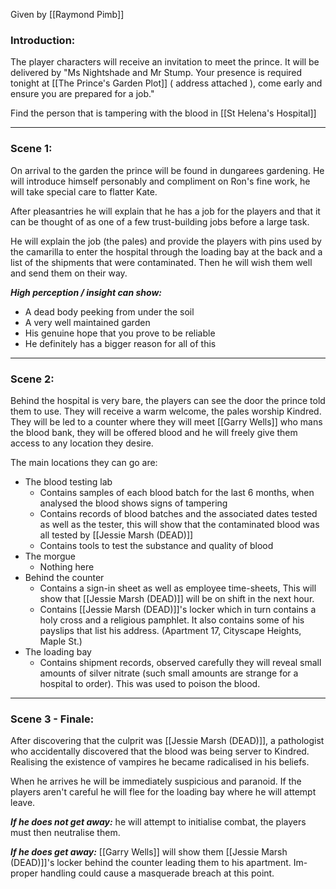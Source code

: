 Given by [[Raymond Pimb]]

### Introduction:
The player characters will receive an invitation to meet the prince. It will be delivered by 
"Ms Nightshade and Mr Stump. Your presence is required tonight at [[The Prince's Garden Plot]] ( address attached ), come early and ensure you are prepared for a job."

Find the person that is tampering with the blood in [[St Helena's Hospital]]

---
### Scene 1:
On arrival to the garden the prince will be found in dungarees gardening. He will introduce himself personably and compliment on Ron's fine work, he will take special care to flatter Kate.

After pleasantries he will explain that he has a job for the players and that it can be thought of as one of a few trust-building jobs before a large task.

He will explain the job (the pales) and provide the players with pins used by the camarilla to enter the hospital through the loading bay at the back and a list of the shipments that were contaminated. Then he will wish them well and send them on their way.

***High perception / insight can show:***
* A dead body peeking from under the soil
* A very well maintained garden
* His genuine hope that you prove to be reliable
* He definitely has a bigger reason for all of this

---
### Scene 2:
Behind the hospital is very bare, the players can see the door the prince told them to use. They will receive a warm welcome, the pales worship Kindred. They will be led to a counter where they will meet [[Garry Wells]] who mans the blood bank, they will be offered blood and he will freely give them access to any location they desire.

The main locations they can go are:
* The blood testing lab
	* Contains samples of each blood batch for the last 6 months, when analysed the blood shows signs of tampering
	* Contains records of blood batches and the associated dates tested as well as the tester, this will show that the contaminated blood was all tested by [[Jessie Marsh (DEAD)]]
	* Contains tools to test the substance and quality of blood
* The morgue
	* Nothing here
* Behind the counter
	* Contains a sign-in sheet as well as employee time-sheets, This will show that [[Jessie Marsh (DEAD)]] will be on shift in the next hour.
	* Contains [[Jessie Marsh (DEAD)]]'s locker which in turn contains a holy cross and a religious pamphlet. It also contains some of his payslips that list his address. (Apartment 17, Cityscape Heights, Maple St.)
* The loading bay
	* Contains shipment records, observed carefully they will reveal small amounts of silver nitrate (such small amounts are strange for a hospital to order). This was used to poison the blood.

---
### Scene 3 - Finale:
After discovering that the culprit was [[Jessie Marsh (DEAD)]], a pathologist who accidentally discovered that the blood was being server to Kindred. Realising the existence of vampires he became radicalised in his beliefs.

When he arrives he will be immediately suspicious and paranoid. If the players aren't careful he will flee for the loading bay where he will attempt leave.

***If he does not get away:***
he will attempt to initialise combat, the players must then neutralise them.

***If he does get away:***
[[Garry Wells]] will show them [[Jessie Marsh (DEAD)]]'s locker behind the counter leading them to his apartment. Im-proper handling could cause a masquerade breach at this point.